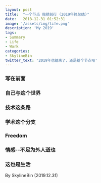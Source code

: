 ```yaml
---
layout: post
title:  "一个节点 继续前行 (2019年终总结)"
date:   2018-12-31 01:52:31
image: '/assets/img/life.png'
description: 'My 2019'
tags:
- Summary
- Life
- Work
categories:
- SkylineBin
twitter_text: '2019年也结束了，还是给个节点吧'
---   
```


### 写在前面  




### 自己与这个世界

 



### 技术这条路  





### 学术这个分支  





### Freedom  




### 情感--不足为外人道也  




### 这也是生活  




By SkylineBin (2019.12.31)  
